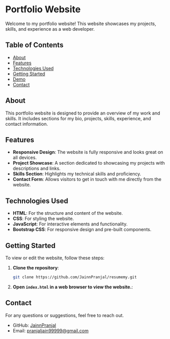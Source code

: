 # Portfolio Website

Welcome to my portfolio website! This website showcases my projects, skills, and experience as a web developer.

## Table of Contents

- [About](#about)
- [Features](#features)
- [Technologies Used](#technologies-used)
- [Getting Started](#getting-started)
- [Demo](#demo)
- [Contact](#contact)

## About

This portfolio website is designed to provide an overview of my work and skills. It includes sections for my bio, projects, skills, experience, and contact information.

## Features

- **Responsive Design**: The website is fully responsive and looks great on all devices.
- **Project Showcase**: A section dedicated to showcasing my projects with descriptions and links.
- **Skills Section**: Highlights my technical skills and proficiency.
- **Contact Form**: Allows visitors to get in touch with me directly from the website.

## Technologies Used

- **HTML**: For the structure and content of the website.
- **CSS**: For styling the website.
- **JavaScript**: For interactive elements and functionality.
- **Bootstrap CSS**: For responsive design and pre-built components.


## Getting Started

To view or edit the website, follow these steps:

1. **Clone the repository**:

   ```bash
   git clone https://github.com/JainnPranjal/resumemy.git
   ```

2. **Open `index.html` in a web browser to view the website.**:

## Contact

For any questions or suggestions, feel free to reach out.

- GitHub: [JainnPranjal](https://github.com/JainnPranjal)
- Email: pranjaljain99999@gmail.com
   
